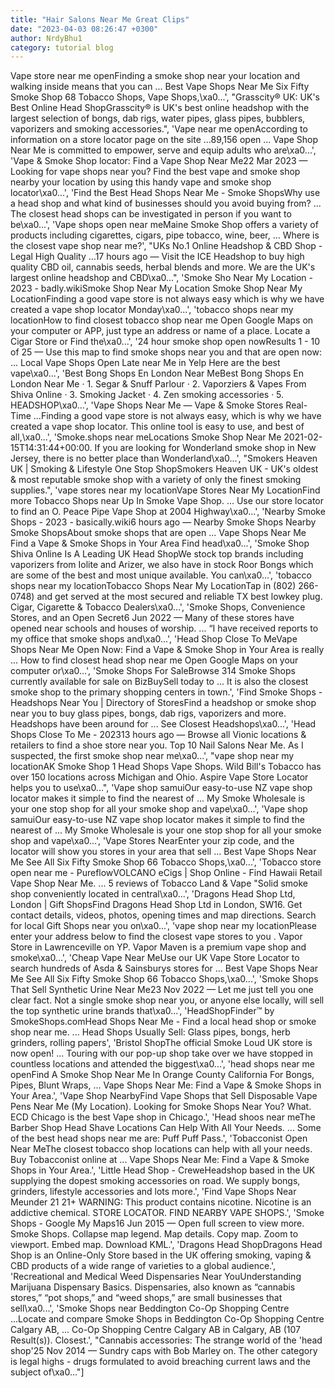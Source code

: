 ```yaml
---
title: "Hair Salons Near Me Great Clips"
date: "2023-04-03 08:26:47 +0300"
author: NrdyBhu1
category: tutorial blog
---
```

Vape store near me openFinding a smoke shop near your location and walking inside means that you can ... Best Vape Shops Near Me Six Fifty Smoke Shop 68 Tobacco Shops, Vape Shops,\xa0...', "Grasscity® UK: UK's Best Online Head ShopGrasscity® is UK's best online headshop with the largest selection of bongs, dab rigs, water pipes, glass pipes, bubblers, vaporizers and smoking accessories.", 'Vape near me openAccording to information on a store locator page on the site ...89,156 open ... Vape Shop Near Me is committed to empower, serve and equip adults who are\xa0...', 'Vape & Smoke Shop locator: Find a Vape Shop Near Me22 Mar 2023 — Looking for vape shops near you? Find the best vape and smoke shop nearby your location by using this handy vape and smoke shop locator\xa0...', 'Find the Best Head Shops Near Me - Smoke ShopsWhy use a head shop and what kind of businesses should you avoid buying from? ... The closest head shops can be investigated in person if you want to be\xa0...', 'Vape shops open near meMaine Smoke Shop offers a variety of products including cigarettes, cigars, pipe tobacco, wine, beer, ... Where is the closest vape shop near me?', "UKs No.1 Online Headshop & CBD Shop - Legal High Quality ...17 hours ago — Visit the ICE Headshop to buy high quality CBD oil, cannabis seeds, herbal blends and more. We are the UK's largest online headshop and CBD\xa0...", 'Smoke Sho Near My Location - 2023 - badly.wikiSmoke Shop Near My Location Smoke Shop Near My LocationFinding a good vape store is not always easy which is why we have created a vape shop locator Monday\xa0...', 'tobacco shops near my locationHow to find closest tobacco shop near me Open Google Maps on your computer or APP, just type an address or name of a place. Locate a Cigar Store or Find the\xa0...', '24 hour smoke shop open nowResults 1 - 10 of 25 — Use this map to find smoke shops near you and that are open now: ... Local Vape Shops Open Late near Me in Yelp Here are the best vape\xa0...', 'Best Bong Shops En London Near MeBest Bong Shops En London Near Me · 1. Segar & Snuff Parlour · 2. Vaporziers & Vapes From Shiva Online · 3. Smoking Jacket · 4. Zen smoking accessories · 5. HEADSHOP\xa0...', 'Vape Shops Near Me — Vape & Smoke Stores Real-Time ...Finding a good vape store is not always easy, which is why we have created a vape shop locator. This online tool is easy to use, and best of all,\xa0...', 'Smoke.shops near meLocations Smoke Shop Near Me 2021-02-15T14:31:44+00:00. If you are looking for Wonderland smoke shop in New Jersey, there is no better place than Wonderland\xa0...', "Smokers Heaven UK | Smoking & Lifestyle One Stop ShopSmokers Heaven UK - UK's oldest & most reputable smoke shop with a variety of only the finest smoking supplies.", 'vape stores near my locationVape Stores Near My LocationFind more Tobacco Shops near Up In Smoke Vape Shop. ... Use our store locator to find an O. Peace Pipe Vape Shop at 2004 Highway\xa0...', 'Nearby Smoke Shops - 2023 - basically.wiki6 hours ago — Nearby Smoke Shops Nearby Smoke ShopsAbout smoke shops that are open ... Vape Shops Near Me Find a Vape & Smoke Shops in Your Area Find head\xa0...', 'Smoke Shop Shiva Online Is A Leading UK Head ShopWe stock top brands including vaporizers from Iolite and Arizer, we also have in stock Roor Bongs which are some of the best and most unique available. You can\xa0...', 'tobacco shops near my locationTobacco Shops Near My LocationTap in (802) 266-0748) and get served at the most secured and reliable TX best lowkey plug. Cigar, Cigarette & Tobacco Dealers\xa0...', 'Smoke Shops, Convenience Stores, and an Open Secret6 Jun 2022 — Many of these stores have opened near schools and houses of worship. ... “I have received reports to my office that smoke shops and\xa0...', 'Head Shop Close To MeVape Shops Near Me Open Now: Find a Vape & Smoke Shop in Your Area is really ... How to find closest head shop near me Open Google Maps on your computer or\xa0...', 'Smoke Shops For SaleBrowse 314 Smoke Shops currently available for sale on BizBuySell today to ... It is also the closest smoke shop to the primary shopping centers in town.', 'Find Smoke Shops - Headshops Near You | Directory of StoresFind a headshop or smoke shop near you to buy glass pipes, bongs, dab rigs, vaporizers and more. Headshops have been around for ... See Closest Headshops\xa0...', 'Head Shops Close To Me - 202313 hours ago — Browse all Vionic locations & retailers to find a shoe store near you. Top 10 Nail Salons Near Me. As I suspected, the first smoke shop near me\xa0...', "vape shop near my locationAK Smoke Shop 1 Head Shops Vape Shops. Wild Bill's Tobacco has over 150 locations across Michigan and Ohio. Aspire Vape Store Locator helps you to use\xa0...", 'Vape shop samuiOur easy-to-use NZ vape shop locator makes it simple to find the nearest of ... My Smoke Wholesale is your one stop shop for all your smoke shop and vape\xa0...', 'Vape shop samuiOur easy-to-use NZ vape shop locator makes it simple to find the nearest of ... My Smoke Wholesale is your one stop shop for all your smoke shop and vape\xa0...', 'Vape Stores NearEnter your zip code, and the locator will show you stores in your area that sell ... Best Vape Shops Near Me See All Six Fifty Smoke Shop 66 Tobacco Shops,\xa0...', 'Tobacco store open near me - PureflowVOLCANO eCigs | Shop Online - Find Hawaii Retail Vape Shop Near Me. ... 5 reviews of Tobacco Land & Vape "Solid smoke shop conveniently located in central\xa0...', 'Dragons Head Shop Ltd, London | Gift ShopsFind Dragons Head Shop Ltd in London, SW16. Get contact details, videos, photos, opening times and map directions. Search for local Gift Shops near you on\xa0...', 'vape shop near my locationPlease enter your address below to find the closest vape stores to you . Vapor Store in Lawrenceville on YP. Vapor Maven is a premium vape shop and smoke\xa0...', 'Cheap Vape Near MeUse our UK Vape Store Locator to search hundreds of Asda & Sainsburys stores for ... Best Vape Shops Near Me See All Six Fifty Smoke Shop 66 Tobacco Shops,\xa0...', 'Smoke Shops That Sell Synthetic Urine Near Me23 Nov 2022 — Let me just tell you one clear fact. Not a single smoke shop near you, or anyone else locally, will sell the top synthetic urine brands that\xa0...', 'HeadShopFinder™ by SmokeShops.comHead Shops Near Me - Find a local head shop or smoke shop near me. ... Head Shops Usually Sell: Glass pipes, bongs, herb grinders, rolling papers', 'Bristol ShopThe official Smoke Loud UK store is now open! ... Touring with our pop-up shop take over we have stopped in countless locations and attended the biggest\xa0...', 'head shops near me openFind A Smoke Shop Near Me In Orange County California For Bongs, Pipes, Blunt Wraps, ... Vape Shops Near Me: Find a Vape & Smoke Shops in Your Area.', 'Vape Shop NearbyFind Vape Shops that Sell Disposable Vape Pens Near Me (My Location). Looking for Smoke Shops Near You? What. ECD Chicago is the best Vape shop in Chicago.', 'Head shoos near meThe Barber Shop Head Shave Locations Can Help With All Your Needs. ... Some of the best head shops near me are: Puff Puff Pass.', 'Tobacconist Open Near MeThe closest tobacco shop locations can help with all your needs. Buy Tobacconist online at ... Vape Shops Near Me: Find a Vape & Smoke Shops in Your Area.', 'Little Head Shop - CreweHeadshop based in the UK supplying the dopest smoking accessories on road. We supply bongs, grinders, lifestyle accessories and lots more.', 'Find Vape Shops Near Meunder 21 21+ WARNING: This product contains nicotine. Nicotine is an addictive chemical. STORE LOCATOR. FIND NEARBY VAPE SHOPS.', 'Smoke Shops - Google My Maps16 Jun 2015 — Open full screen to view more. Smoke Shops. Collapse map legend. Map details. Copy map. Zoom to viewport. Embed map. Download KML.', 'Dragons Head ShopDragons Head Shop is an Online-Only Store based in the UK offering smoking, vaping & CBD products of a wide range of varieties to a global audience.', 'Recreational and Medical Weed Dispensaries Near YouUnderstanding Marijuana Dispensary Basics. Dispensaries, also known as “cannabis stores,” “pot shops,” and “weed shops,” are small businesses that sell\xa0...', 'Smoke Shops near Beddington Co-Op Shopping Centre ...Locate and compare Smoke Shops in Beddington Co-Op Shopping Centre Calgary AB, ... Co-Op Shopping Centre Calgary AB in Calgary, AB (107 Result(s)). Closest.', "Cannabis accessories: The strange world of the 'head shop'25 Nov 2014 — Sundry caps with Bob Marley on. The other category is legal highs - drugs formulated to avoid breaching current laws and the subject of\xa0..."]